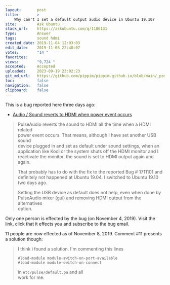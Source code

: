 ```yaml
---
layout:       post
title:        >
    Why can't I set a default output audio device in Ubuntu 19.10?
site:         Ask Ubuntu
stack_url:    https://askubuntu.com/q/1186131
type:         Answer
tags:         sound hdmi
created_date: 2019-11-04 12:03:03
edit_date:    2019-11-08 22:40:07
votes:        "14 "
favorites:    
views:        "9,724 "
accepted:     Accepted
uploaded:     2023-09-19 23:02:23
git_md_url:   https://github.com/pippim/pippim.github.io/blob/main/_posts/2019/2019-11-04-Why-can_t-I-set-a-default-output-audio-device-in-Ubuntu-19.10_.md
toc:          false
navigation:   false
clipboard:    false
---
```


This is a bug reported here three days ago:

- [Audio / Sound reverts to HDMI when power event occurs](https://bugs.launchpad.net/ubuntu/+source/pulseaudio/+bug/1850887)

> PulseAudio reverts the sound to HDMI all the time when a HDMI related  
> power event occurs. That means, although I have set another USB sound  
> device plugged in and set as default under sound settings, when an  
> application like Kodi or the system shuts off the HDMI monitor and I  
> reactivate the monitor, the sound is set to HDMI output again and  
> again.  
>   
> That probably has to do with the fix to the reported Bug # 1711101 and  
> definitely not happened at Ubuntu 19.04. I switched to Ubuntu 19.10  
> two days ago.  
>   
> Setting the USB device as default does not help, even when done by  
> PulseAudio mixer (gui) and removing HDMI output from the alternatives  
> option.  

Only one person is effected by the bug (on November 4, 2019). Visit the link, click that it effects you and subscribe to the bug email.

11 people are now effected as of November 8, 2019. Comment #11 presents a solution though:

> I think i found a solution. I'm commenting this lines  
>  
>     #load-module module-switch-on-port-available  
>     #load-module module-switch-on-connect  
> in `etc/pulse/default.pa` and all   
work for me.
